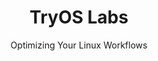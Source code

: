 <div align="center">

<!-- ![TryOS Labs](../Logo/TryOS-Labs.svg) -->

# TryOS Labs

Optimizing Your Linux Workflows

</div>
